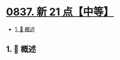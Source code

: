 # [0837. 新 21 点【中等】](https://github.com/Tdahuyou/TNotes.leetcode/tree/main/notes/0837.%20%E6%96%B0%2021%20%E7%82%B9%E3%80%90%E4%B8%AD%E7%AD%89%E3%80%91)

<!-- region:toc -->

- [1. 📝 概述](#1--概述)

<!-- endregion:toc -->

## 1. 📝 概述
